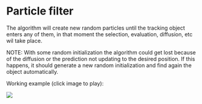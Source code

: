 # Particle filter
The algorithm will create new random particles until the tracking object enters any of them,
in that moment the selection, evaluation, diffusion, etc wil take place.

NOTE: With some random initialization the algorithm could get lost because of the diffusion or
the prediction not updating to the desired position. If this happens, it should generate a new random initialization and find again the
object automatically.

Working example (click image to play):


[![](http://img.youtube.com/vi/8DZfBHvnXRQ/0.jpg)](https://www.youtube.com/watch?v=8DZfBHvnXRQ)
